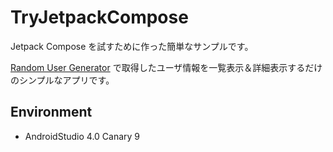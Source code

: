 TryJetpackCompose
============

Jetpack Compose を試すために作った簡単なサンプルです。

[Random User Generator][random-user] で取得したユーザ情報を一覧表示＆詳細表示するだけのシンプルなアプリです。

Environment
------------

- AndroidStudio 4.0 Canary 9


[random-user]: https://randomuser.me
